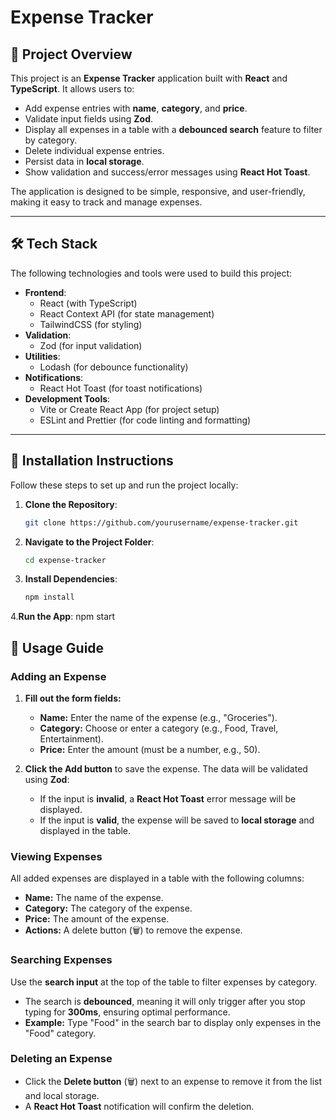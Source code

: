 # Expense Tracker

## 📖 Project Overview
This project is an **Expense Tracker** application built with **React** and **TypeScript**. It allows users to:
- Add expense entries with **name**, **category**, and **price**.
- Validate input fields using **Zod**.
- Display all expenses in a table with a **debounced search** feature to filter by category.
- Delete individual expense entries.
- Persist data in **local storage**.
- Show validation and success/error messages using **React Hot Toast**.

The application is designed to be simple, responsive, and user-friendly, making it easy to track and manage expenses.

---

## 🛠️ Tech Stack
The following technologies and tools were used to build this project:
- **Frontend**:
  - React (with TypeScript)
  - React Context API (for state management)
  - TailwindCSS (for styling)
- **Validation**:
  - Zod (for input validation)
- **Utilities**:
  - Lodash (for debounce functionality)
- **Notifications**:
  - React Hot Toast (for toast notifications)
- **Development Tools**:
  - Vite or Create React App (for project setup)
  - ESLint and Prettier (for code linting and formatting)

---

## 🚀 Installation Instructions
Follow these steps to set up and run the project locally:

1. **Clone the Repository**:
   ```bash
   git clone https://github.com/yourusername/expense-tracker.git
2. **Navigate to the Project Folder**:
    ```bash
   cd expense-tracker
4. **Install Dependencies**:
    ```bash
   npm install
4.**Run the App**:
  npm start

## 🌟 Usage Guide

### Adding an Expense
1. **Fill out the form fields:**
   - **Name:** Enter the name of the expense (e.g., "Groceries").
   - **Category:** Choose or enter a category (e.g., Food, Travel, Entertainment).
   - **Price:** Enter the amount (must be a  number, e.g., 50).

2. **Click the Add button** to save the expense. The data will be validated using **Zod**:
   - If the input is **invalid**, a **React Hot Toast** error message will be displayed.
   - If the input is **valid**, the expense will be saved to **local storage** and displayed in the table.

### Viewing Expenses
All added expenses are displayed in a table with the following columns:

- **Name:** The name of the expense.
- **Category:** The category of the expense.
- **Price:** The amount of the expense.
- **Actions:** A delete button (🗑️) to remove the expense.

### Searching Expenses
Use the **search input** at the top of the table to filter expenses by category.

- The search is **debounced**, meaning it will only trigger after you stop typing for **300ms**, ensuring optimal performance.
- **Example:** Type "Food" in the search bar to display only expenses in the "Food" category.

### Deleting an Expense
- Click the **Delete button** (🗑️) next to an expense to remove it from the list and local storage.
- A **React Hot Toast** notification will confirm the deletion.

 
